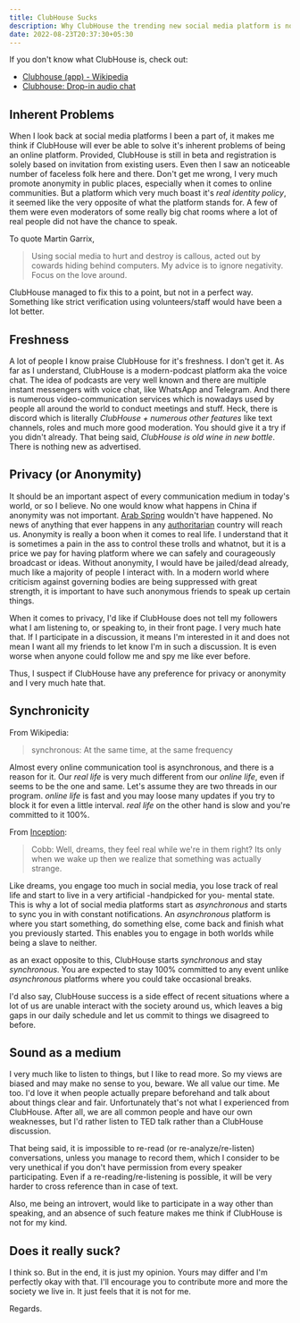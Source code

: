 ```yaml
---
title: ClubHouse Sucks
description: Why ClubHouse the trending new social media platform is not user friendly.
date: 2022-08-23T20:37:30+05:30
---
```

If you don't know what ClubHouse is, check out:
- [Clubhouse (app) - Wikipedia](https://en.wikipedia.org/wiki/Clubhouse_(app))
- [Clubhouse: Drop-in audio chat](https://www.joinclubhouse.com/)

## Inherent Problems
When I look back at social media platforms I been a part of, it makes me think if
ClubHouse will ever be able to solve it's inherent problems of being an online
platform. Provided, ClubHouse is still in beta and registration is solely based on
invitation from existing users. Even then I saw an noticeable number of faceless
folk here and there. Don't get me wrong, I very much promote anonymity in public
places, especially when it comes to online communities. But a platform which very
much boast it's _real identity policy_, it seemed like the very opposite of
what the platform stands for. A few of them were even moderators of some really big
chat rooms where a lot of real people did not have the chance to speak.

To quote Martin Garrix,
> Using social media to hurt and destroy is callous, acted out by cowards hiding
> behind computers. My advice is to ignore negativity. Focus on the love around.

ClubHouse managed to fix this to a point, but not in a perfect way. Something like
strict verification using volunteers/staff would have been a lot better.

## Freshness
A lot of people I know praise ClubHouse for it's freshness. I don't get it. As far
as I understand, ClubHouse is a modern-podcast platform aka the voice chat. The idea
of podcasts are very well known and there are multiple instant messengers with voice
chat, like WhatsApp and Telegram. And there is numerous video-communication services
which is nowadays used by people all around the world to conduct meetings and stuff.
Heck, there is discord which is literally *ClubHouse + numerous other features* like
text channels, roles and much more good moderation. You should give it a try if you
didn't already. That being said, _ClubHouse is old wine in new bottle_. There is
nothing new as advertised.

## Privacy (or Anonymity)
It should be an important aspect of every communication medium in today's world, or so I
believe. No one would know what happens in China if anonymity was not important.
[Arab Spring](https://en.wikipedia.org/wiki/Arab_Spring) wouldn't have happened. No news
of anything that ever happens in any [authoritarian](https://en.wikipedia.org/wiki/Authoritarianism)
country will reach us. Anonymity is really a boon when it comes to real life. I understand
that it is sometimes a pain in the ass to control these trolls and whatnot, but it is
a price we pay for having platform where we can safely and courageously broadcast or
ideas. Without anonymity, I would have be jailed/dead already, much like a majority
of people I interact with. In a modern world where criticism against governing bodies
are being suppressed with great strength, it is important to have such anonymous
friends to speak up certain things.

When it comes to privacy, I'd like if ClubHouse does not tell my followers what I am
listening to, or speaking to, in their front page. I very much hate that. If I
participate in a discussion, it means I'm interested in it and does not mean I want
all my friends to let know I'm in such a discussion. It is even worse when anyone
could follow me and spy me like ever before.

Thus, I suspect if ClubHouse have any preference for privacy or anonymity and I very
much hate that.

## Synchronicity
From Wikipedia:
> synchronous: At the same time, at the same frequency

Almost every online communication tool is asynchronous, and there is a reason for it.
Our _real life_ is very much different from our _online life_, even if seems to be the
one and same. Let's assume they are two threads in our program. _online life_ is fast
and you may loose many updates if you try to block it for even a little interval. *real
life* on the other hand is slow and you're committed to it 100%.

From [Inception](https://www.imdb.com/title/tt1375666/):
> Cobb: Well, dreams, they feel real while we're in them right? Its only when we wake
> up then we realize that something was actually strange.

Like dreams, you engage too much in social media, you lose track of real life and start
to live in a very artificial -handpicked for you- mental state. This is why a lot of
social media platforms start as _asynchronous_ and starts to sync you in with constant
notifications. An _asynchronous_ platform is where you start something, do something
else, come back and finish what you previously started. This enables you to engage in
both worlds while being a slave to neither.

as an exact opposite to this, ClubHouse starts _synchronous_ and stay _synchronous_.
You are expected to stay 100% committed to any event unlike _asynchronous_ platforms
where you could take occasional breaks.

I'd also say, ClubHouse success is a side effect of recent situations where a lot of
us are unable interact with the society around us, which leaves a big gaps in our
daily schedule and let us commit to things we disagreed to before.

## Sound as a medium
I very much like to listen to things, but I like to read more. So my views are biased
and may make no sense to you, beware. We all value our time. Me too. I'd love it when
people actually prepare beforehand and talk about about things clear and fair.
Unfortunately that's not what I experienced from ClubHouse. After all, we are all
common people and have our own weaknesses, but I'd rather listen to TED talk rather
than a ClubHouse discussion.

That being said, it is impossible to re-read (or re-analyze/re-listen) conversations,
unless you manage to record them, which I consider to be very unethical if you don't
have permission from every speaker participating. Even if a re-reading/re-listening is
possible, it will be very harder to cross reference than in case of text.

Also, me being an introvert, would like to participate in a way other than speaking, and
an absence of such feature makes me think if ClubHouse is not for my kind.

## Does it really suck?
I think so. But in the end, it is just my opinion. Yours may differ and I'm perfectly okay
with that. I'll encourage you to contribute more and more the society we live in. It
just feels that it is not for me.

Regards.
